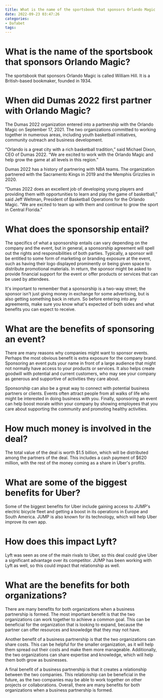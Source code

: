 ```yaml
---
title: What is the name of the sportsbook that sponsors Orlando Magic
date: 2022-09-23 03:47:26
categories:
- Dafabet
tags:
---
```



#  What is the name of the sportsbook that sponsors Orlando Magic?

The sportsbook that sponsors Orlando Magic is called William Hill. It is a British-based bookmaker, founded in 1934.

#  When did Dumas 2022 first partner with Orlando Magic?

The Dumas 2022 organization entered into a partnership with the Orlando Magic on September 17, 2021. The two organizations committed to working together in numerous areas, including youth basketball initiatives, community outreach and business development.

“Orlando is a great city with a rich basketball tradition,” said Michael Dixon, CEO of Dumas 2022. “We are excited to work with the Orlando Magic and help grow the game at all levels in this region.”

Dumas 2022 has a history of partnering with NBA teams. The organization partnered with the Sacramento Kings in 2019 and the Memphis Grizzlies in 2020.

“Dumas 2022 does an excellent job of developing young players and providing them with opportunities to learn and play the game of basketball,” said Jeff Weltman, President of Basketball Operations for the Orlando Magic. “We are excited to team up with them and continue to grow the sport in Central Florida.”

#  What does the sponsorship entail?

The specifics of what a sponsorship entails can vary depending on the company and the event, but in general, a sponsorship agreement will spell out the rights and responsibilities of both parties. Typically, a sponsor will be entitled to some form of marketing or branding exposure at the event, such as having their logo displayed prominently or being given space to distribute promotional materials. In return, the sponsor might be asked to provide financial support for the event or offer products or services that can be used by attendees.

It's important to remember that a sponsorship is a two-way street; the sponsor isn't just giving money in exchange for some advertising, but is also getting something back in return. So before entering into any agreements, make sure you know what's expected of both sides and what benefits you can expect to receive.

# What are the benefits of sponsoring an event?

There are many reasons why companies might want to sponsor events. Perhaps the most obvious benefit is extra exposure for the company brand. Sponsoring an event puts your name in front of a large audience that might not normally have access to your products or services. It also helps create goodwill with potential and current customers, who may see your company as generous and supportive of activities they care about.

Sponsorship can also be a great way to connect with potential business partners or clients. Events often attract people from all walks of life who might be interested in doing business with you. Finally, sponsoring an event can help boost morale within your company by showing employees that you care about supporting the community and promoting healthy activities.

#  How much money is involved in the deal?

The total value of the deal is worth $1.5 billion, which will be distributed among the partners of the deal. This includes a cash payment of $620 million, with the rest of the money coming as a share in Uber's profits.

# What are some of the biggest benefits for Uber?

Some of the biggest benefits for Uber include gaining access to JUMP's electric bicycle fleet and getting a boost in its operations in Europe and South America. JUMP is also known for its technology, which will help Uber improve its own app.

# How does this impact Lyft?

Lyft was seen as one of the main rivals to Uber, so this deal could give Uber a significant advantage over its competitor. JUMP has been working with Lyft as well, so this could impact that relationship as well.

#  What are the benefits for both organizations?

There are many benefits for both organizations when a business partnership is formed. The most important benefit is that the two organizations can work together to achieve a common goal. This can be beneficial for the organization that is looking to expand, because the partner can offer resources and knowledge that they may not have.

Another benefit of a business partnership is that the two organizations can share costs. This can be helpful for the smaller organization, as it will help them spread out their costs and make them more manageable. Additionally, the two organizations can share expertise and knowledge, which will help them both grow as businesses.

A final benefit of a business partnership is that it creates a relationship between the two companies. This relationship can be beneficial in the future, as the two companies may be able to work together on other projects or collaborations. Overall, there are many benefits for both organizations when a business partnership is formed.